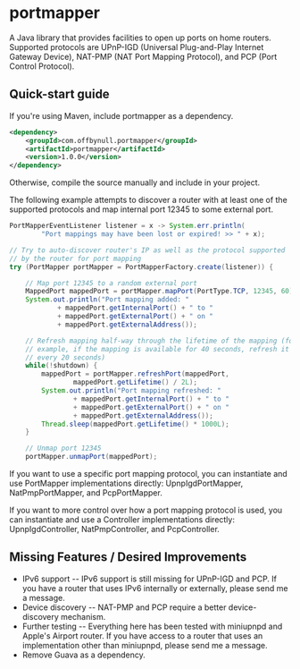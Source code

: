 portmapper
==========

A Java library that provides facilities to open up ports on home routers. Supported protocols are UPnP-IGD (Universal Plug-and-Play Internet Gateway Device), NAT-PMP (NAT Port Mapping Protocol), and PCP (Port Control Protocol).

## Quick-start guide

If you're using Maven, include portmapper as a dependency.

```xml
<dependency>
    <groupId>com.offbynull.portmapper</groupId>
    <artifactId>portmapper</artifactId>
    <version>1.0.0</version>
</dependency>
```

Otherwise, compile the source manually and include in your project.


The following example attempts to discover a router with at least one of the supported protocols and map internal port 12345 to some external port.

```java
PortMapperEventListener listener = x -> System.err.println(
        "Port mappings may have been lost or expired! >> " + x);

// Try to auto-discover router's IP as well as the protocol supported
// by the router for port mapping
try (PortMapper portMapper = PortMapperFactory.create(listener)) {

    // Map port 12345 to a random external port
    MappedPort mappedPort = portMapper.mapPort(PortType.TCP, 12345, 60);
    System.out.println("Port mapping added: "
            + mappedPort.getInternalPort() + " to "
            + mappedPort.getExternalPort() + " on "
            + mappedPort.getExternalAddress());

    // Refresh mapping half-way through the lifetime of the mapping (for
    // example, if the mapping is available for 40 seconds, refresh it 
    // every 20 seconds)
    while(!shutdown) {
        mappedPort = portMapper.refreshPort(mappedPort,
                mappedPort.getLifetime() / 2L);
        System.out.println("Port mapping refreshed: "
                + mappedPort.getInternalPort() + " to "
                + mappedPort.getExternalPort() + " on "
                + mappedPort.getExternalAddress());
        Thread.sleep(mappedPort.getLifetime() * 1000L);
    }

    // Unmap port 12345
    portMapper.unmapPort(mappedPort);
```

If you want to use a specific port mapping protocol, you can instantiate and use PortMapper implementations directly: UpnpIgdPortMapper, NatPmpPortMapper, and PcpPortMapper.

If you want to more control over how a port mapping protocol is used, you can instantiate and use a Controller implementations directly: UpnpIgdController, NatPmpController, and PcpController.

## Missing Features / Desired Improvements

* IPv6 support -- IPv6 support is still missing for UPnP-IGD and PCP. If you have a router that uses IPv6 internally or externally, please send me a message.
* Device discovery -- NAT-PMP and PCP require a better device-discovery mechanism.
* Further testing -- Everything here has been tested with miniupnpd and Apple's Airport router. If you have access to a router that uses an implementation other than miniupnpd, please send me a message.
* Remove Guava as a dependency.